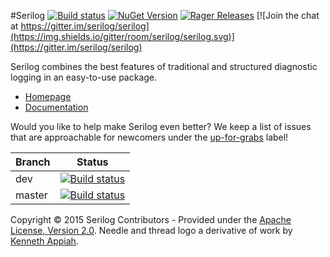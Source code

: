 #Serilog [![Build status](https://ci.appveyor.com/api/projects/status/b9rm3l7kduryjgcj/branch/master?svg=true)](https://ci.appveyor.com/project/serilog/serilog/branch/master)  [![NuGet Version](http://img.shields.io/nuget/v/Serilog.svg?style=flat)](https://www.nuget.org/packages/Serilog/) [![Rager Releases](http://rager.io/badge.svg?url=https%3A%2F%2Fwww.nuget.org%2Fpackages%2FSerilog%2F)](http://rager.io/projects/search?badge=1&query=nuget.org/packages/Serilog/) [![Join the chat at https://gitter.im/serilog/serilog](https://img.shields.io/gitter/room/serilog/serilog.svg)](https://gitter.im/serilog/serilog)

Serilog combines the best features of traditional and structured diagnostic logging in an easy-to-use package.

* [Homepage](http://serilog.net)
* [Documentation](https://github.com/serilog/serilog/wiki)

Would you like to help make Serilog even better? We keep a list of issues that are approachable for newcomers under the [up-for-grabs](https://github.com/serilog/serilog/issues?labels=up-for-grabs&state=open) label!

Branch  | Status
------------- | -------------
dev | [![Build status](https://ci.appveyor.com/api/projects/status/b9rm3l7kduryjgcj/branch/dev?svg=true)](https://ci.appveyor.com/project/serilog/serilog/branch/dev)  
master | [![Build status](https://ci.appveyor.com/api/projects/status/b9rm3l7kduryjgcj/branch/master?svg=true)](https://ci.appveyor.com/project/serilog/serilog/branch/master)

Copyright &copy; 2015 Serilog Contributors - Provided under the [Apache License, Version 2.0](http://apache.org/licenses/LICENSE-2.0.html). Needle and thread logo a derivative of work by [Kenneth Appiah](http://www.kensets.com/).
